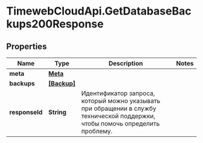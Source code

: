 # TimewebCloudApi.GetDatabaseBackups200Response

## Properties

Name | Type | Description | Notes
------------ | ------------- | ------------- | -------------
**meta** | [**Meta**](Meta.md) |  | 
**backups** | [**[Backup]**](Backup.md) |  | 
**responseId** | **String** | Идентификатор запроса, который можно указывать при обращении в службу технической поддержки, чтобы помочь определить проблему. | 


